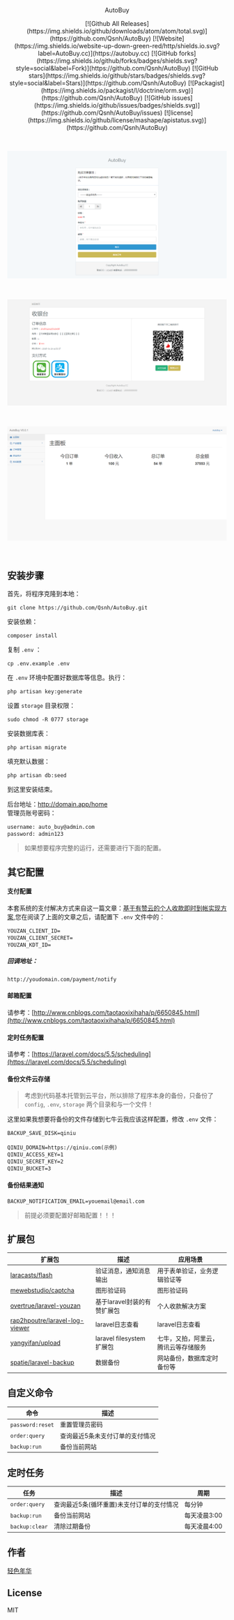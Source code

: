 <p align="center">AutoBuy<p>
<p align="center">
[![Github All Releases](https://img.shields.io/github/downloads/atom/atom/total.svg)](https://github.com/Qsnh/AutoBuy)
[![Website](https://img.shields.io/website-up-down-green-red/http/shields.io.svg?label=AutoBuy.cc)](https://autobuy.cc)
[![GitHub forks](https://img.shields.io/github/forks/badges/shields.svg?style=social&label=Fork)](https://github.com/Qsnh/AutoBuy)
[![GitHub stars](https://img.shields.io/github/stars/badges/shields.svg?style=social&label=Stars)](https://github.com/Qsnh/AutoBuy)
[![Packagist](https://img.shields.io/packagist/l/doctrine/orm.svg)](https://github.com/Qsnh/AutoBuy)
[![GitHub issues](https://img.shields.io/github/issues/badges/shields.svg)](https://github.com/Qsnh/AutoBuy/issues)
[![license](https://img.shields.io/github/license/mashape/apistatus.svg)](https://github.com/Qsnh/AutoBuy)
</p>
<br>
<p align="center"><img src="public/thumbs/index.png"></p>
<br>
<p align="center"><img src="public/thumbs/payment.png"></p>
<br>
<p align="center"><img src="public/thumbs/admin.png"></p>
<br>


## 安装步骤

首先，将程序克隆到本地：

```
git clone https://github.com/Qsnh/AutoBuy.git
```

安装依赖：

```
composer install
```

复制 `.env` ：

```
cp .env.example .env
```

在 `.env` 环境中配置好数据库等信息。执行：

```
php artisan key:generate
```

设置 `storage` 目录权限：

```
sudo chmod -R 0777 storage
```

安装数据库表：

```
php artisan migrate
```

填充默认数据：

```
php artisan db:seed
```

到这里安装结束。
  
后台地址：http://domain.app/home  
管理员账号密码：  

```
username: auto_buy@admin.com
password: admin123
```

> 如果想要程序完整的运行，还需要进行下面的配置。

## 其它配置

#### 支付配置 

本套系统的支付解决方式来自这一篇文章：[基于有赞云的个人收款即时到帐实现方案](https://laravel-china.org/articles/7014/real-time-account-implementation-scheme-based-on-personal-receipts-with-praise-clouds),您在阅读了上面的文章之后，请配置下 `.env` 文件中的：

```
YOUZAN_CLIENT_ID=
YOUZAN_CLIENT_SECRET=
YOUZAN_KDT_ID=
```

##### 回调地址：

```
http://youdomain.com/payment/notify
```

#### 邮箱配置

请参考：[http://www.cnblogs.com/taotaoxixihaha/p/6650845.html](http://www.cnblogs.com/taotaoxixihaha/p/6650845.html)

#### 定时任务配置

请参考：[https://laravel.com/docs/5.5/scheduling](https://laravel.com/docs/5.5/scheduling)

#### 备份文件云存储

> 考虑到代码基本托管到云平台，所以排除了程序本身的备份，只备份了 `config`, `.env`, `storage` 两个目录和与一个文件！

这里如果我想要将备份的文件存储到七牛云我应该这样配置，修改 `.env` 文件：

```
BACKUP_SAVE_DISK=qiniu

QINIU_DOMAIN=https://qiniu.com(示例)
QINIU_ACCESS_KEY=1
QINIU_SECRET_KEY=2
QINIU_BUCKET=3
```

#### 备份结果通知

```
BACKUP_NOTIFICATION_EMAIL=youemail@email.com
```

> 前提必须要配置好邮箱配置！！！

## 扩展包

| 扩展包 | 描述 | 应用场景 |
| --- | --- | --- |
| [laracasts/flash](https://github.com/laracasts/flash) | 验证消息，通知消息输出 | 用于表单验证，业务逻辑验证等 |
| [mewebstudio/captcha](https://github.com/mewebstudio/captcha) | 图形验证码 | 图形验证码 |
| [overtrue/laravel-youzan](https://github.com/overtrue/laravel-youzan) | 基于laravel封装的有赞扩展包 | 个人收款解决方案 |
| [rap2hpoutre/laravel-log-viewer](https://github.com/rap2hpoutre/laravel-log-viewer) | laravel日志查看 | laravel日志查看 |
| [yangyifan/upload](https://github.com/yangyifan/upload) | laravel filesystem扩展包 | 七牛，又拍，阿里云，腾讯云等存储服务 |
| [spatie/laravel-backup](https://github.com/spatie/laravel-backup) | 数据备份 | 网站备份，数据库定时备份等 |

## 自定义命令

| 命令 | 描述 |
| --- | --- |
| `password:reset` | 重置管理员密码 |
| `order:query` | 查询最近5条未支付订单的支付情况 |
| `backup:run` | 备份当前网站 |

## 定时任务

| 任务 | 描述 | 周期 |
| --- | --- | --- |
| `order:query` | 查询最近5条(循环重置)未支付订单的支付情况 | 每分钟 |
| `backup:run` | 备份当前网站 | 每天凌晨3:00 |
| `backup:clear` | 清除过期备份 | 每天凌晨4:00 |


## 作者

[轻色年华](https://github.com/Qsnh)

## License

MIT

